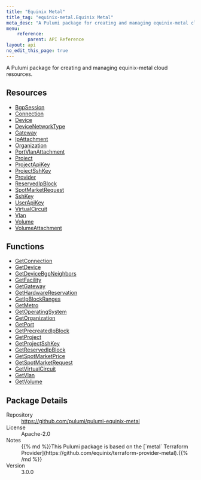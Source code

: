 ```yaml
---
title: "Equinix Metal"
title_tag: "equinix-metal.Equinix Metal"
meta_desc: "A Pulumi package for creating and managing equinix-metal cloud resources."
menu:
    reference:
        parent: API Reference
layout: api
no_edit_this_page: true
---
```


<!-- WARNING: this file was generated by Pulumi Docs Generator. -->
<!-- Do not edit by hand unless you're certain you know what you are doing! -->

A Pulumi package for creating and managing equinix-metal cloud resources.

<h2 id="resources">Resources</h2>
<ul class="api">
    <li><a href="bgpsession" title="BgpSession"><span class="api-symbol api-symbol--resource"></span>BgpSession</a></li>
    <li><a href="connection" title="Connection"><span class="api-symbol api-symbol--resource"></span>Connection</a></li>
    <li><a href="device" title="Device"><span class="api-symbol api-symbol--resource"></span>Device</a></li>
    <li><a href="devicenetworktype" title="DeviceNetworkType"><span class="api-symbol api-symbol--resource"></span>DeviceNetworkType</a></li>
    <li><a href="gateway" title="Gateway"><span class="api-symbol api-symbol--resource"></span>Gateway</a></li>
    <li><a href="ipattachment" title="IpAttachment"><span class="api-symbol api-symbol--resource"></span>IpAttachment</a></li>
    <li><a href="organization" title="Organization"><span class="api-symbol api-symbol--resource"></span>Organization</a></li>
    <li><a href="portvlanattachment" title="PortVlanAttachment"><span class="api-symbol api-symbol--resource"></span>PortVlanAttachment</a></li>
    <li><a href="project" title="Project"><span class="api-symbol api-symbol--resource"></span>Project</a></li>
    <li><a href="projectapikey" title="ProjectApiKey"><span class="api-symbol api-symbol--resource"></span>ProjectApiKey</a></li>
    <li><a href="projectsshkey" title="ProjectSshKey"><span class="api-symbol api-symbol--resource"></span>ProjectSshKey</a></li>
    <li><a href="provider" title="Provider"><span class="api-symbol api-symbol--resource"></span>Provider</a></li>
    <li><a href="reservedipblock" title="ReservedIpBlock"><span class="api-symbol api-symbol--resource"></span>ReservedIpBlock</a></li>
    <li><a href="spotmarketrequest" title="SpotMarketRequest"><span class="api-symbol api-symbol--resource"></span>SpotMarketRequest</a></li>
    <li><a href="sshkey" title="SshKey"><span class="api-symbol api-symbol--resource"></span>SshKey</a></li>
    <li><a href="userapikey" title="UserApiKey"><span class="api-symbol api-symbol--resource"></span>UserApiKey</a></li>
    <li><a href="virtualcircuit" title="VirtualCircuit"><span class="api-symbol api-symbol--resource"></span>VirtualCircuit</a></li>
    <li><a href="vlan" title="Vlan"><span class="api-symbol api-symbol--resource"></span>Vlan</a></li>
    <li><a href="volume" title="Volume"><span class="api-symbol api-symbol--resource"></span>Volume</a></li>
    <li><a href="volumeattachment" title="VolumeAttachment"><span class="api-symbol api-symbol--resource"></span>VolumeAttachment</a></li>
</ul>

<h2 id="functions">Functions</h2>
<ul class="api">
    <li><a href="getconnection" title="GetConnection"><span class="api-symbol api-symbol--function"></span>GetConnection</a></li>
    <li><a href="getdevice" title="GetDevice"><span class="api-symbol api-symbol--function"></span>GetDevice</a></li>
    <li><a href="getdevicebgpneighbors" title="GetDeviceBgpNeighbors"><span class="api-symbol api-symbol--function"></span>GetDeviceBgpNeighbors</a></li>
    <li><a href="getfacility" title="GetFacility"><span class="api-symbol api-symbol--function"></span>GetFacility</a></li>
    <li><a href="getgateway" title="GetGateway"><span class="api-symbol api-symbol--function"></span>GetGateway</a></li>
    <li><a href="gethardwarereservation" title="GetHardwareReservation"><span class="api-symbol api-symbol--function"></span>GetHardwareReservation</a></li>
    <li><a href="getipblockranges" title="GetIpBlockRanges"><span class="api-symbol api-symbol--function"></span>GetIpBlockRanges</a></li>
    <li><a href="getmetro" title="GetMetro"><span class="api-symbol api-symbol--function"></span>GetMetro</a></li>
    <li><a href="getoperatingsystem" title="GetOperatingSystem"><span class="api-symbol api-symbol--function"></span>GetOperatingSystem</a></li>
    <li><a href="getorganization" title="GetOrganization"><span class="api-symbol api-symbol--function"></span>GetOrganization</a></li>
    <li><a href="getport" title="GetPort"><span class="api-symbol api-symbol--function"></span>GetPort</a></li>
    <li><a href="getprecreatedipblock" title="GetPrecreatedIpBlock"><span class="api-symbol api-symbol--function"></span>GetPrecreatedIpBlock</a></li>
    <li><a href="getproject" title="GetProject"><span class="api-symbol api-symbol--function"></span>GetProject</a></li>
    <li><a href="getprojectsshkey" title="GetProjectSshKey"><span class="api-symbol api-symbol--function"></span>GetProjectSshKey</a></li>
    <li><a href="getreservedipblock" title="GetReservedIpBlock"><span class="api-symbol api-symbol--function"></span>GetReservedIpBlock</a></li>
    <li><a href="getspotmarketprice" title="GetSpotMarketPrice"><span class="api-symbol api-symbol--function"></span>GetSpotMarketPrice</a></li>
    <li><a href="getspotmarketrequest" title="GetSpotMarketRequest"><span class="api-symbol api-symbol--function"></span>GetSpotMarketRequest</a></li>
    <li><a href="getvirtualcircuit" title="GetVirtualCircuit"><span class="api-symbol api-symbol--function"></span>GetVirtualCircuit</a></li>
    <li><a href="getvlan" title="GetVlan"><span class="api-symbol api-symbol--function"></span>GetVlan</a></li>
    <li><a href="getvolume" title="GetVolume"><span class="api-symbol api-symbol--function"></span>GetVolume</a></li>
</ul>

<h2 id="package-details">Package Details</h2>
<dl class="package-details">
	<dt>Repository</dt>
	<dd><a href="https://github.com/pulumi/pulumi-equinix-metal">https://github.com/pulumi/pulumi-equinix-metal</a></dd>
	<dt>License</dt>
	<dd>Apache-2.0</dd>
	<dt>Notes</dt>
	<dd>{{% md %}}This Pulumi package is based on the [`metal` Terraform Provider](https://github.com/equinix/terraform-provider-metal).{{% /md %}}</dd>
	<dt>Version</dt>
	<dd>3.0.0</dd>
</dl>


